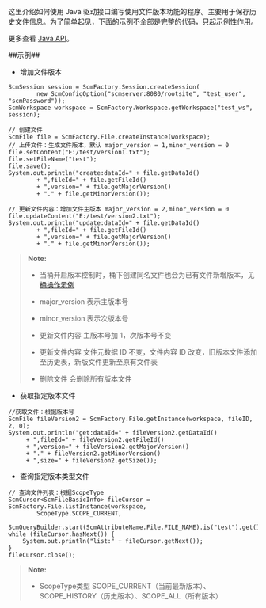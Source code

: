 这里介绍如何使用 Java 驱动接口编写使用文件版本功能的程序。主要用于保存历史文件信息。为了简单起见，下面的示例不全部是完整的代码，只起示例性作用。

更多查看 [Java API][java_api]。

##示例##
* 增加文件版本

```lang-javascript
ScmSession session = ScmFactory.Session.createSession(
        new ScmConfigOption("scmserver:8080/rootsite", "test_user", "scmPassword"));
ScmWorkspace workspace = ScmFactory.Workspace.getWorkspace("test_ws", session);

// 创建文件
ScmFile file = ScmFactory.File.createInstance(workspace);
// 上传文件：生成文件版本，默认 major_version = 1,minor_version = 0
file.setContent("E:/test/version1.txt");
file.setFileName("test");
file.save();
System.out.println("create:dataId=" + file.getDataId() 
        + ",fileId=" + file.getFileId()
        + ",version=" + file.getMajorVersion() 
        + "." + file.getMinorVersion());

// 更新文件内容：增加文件主版本 major_version = 2,minor_version = 0
file.updateContent("E:/test/version2.txt");
System.out.println("update:dataId=" + file.getDataId() 
        + ",fileId=" + file.getFileId()
        + ",version=" + file.getMajorVersion() 
        + "." + file.getMinorVersion());
```
>  **Note:**
>
>  * 当桶开启版本控制时，桶下创建同名文件也会为已有文件新增版本，见[桶操作示例][bucket_operation]
>
>  * major_version 表示主版本号
> 
>  * minor_version 表示次版本号 
> 
>  * 更新文件内容 主版本号加 1，次版本号不变
>  
>  * 更新文件内容 文件元数据 ID 不变，文件内容 ID 改变，旧版本文件添加至历史表，新版文件更新至原有文件表
> 
>  * 删除文件 会删除所有版本文件

* 获取指定版本文件

```lang-javascript
//获取文件：根据版本号
ScmFile fileVersion2 = ScmFactory.File.getInstance(workspace, fileID, 2, 0);
System.out.println("get:dataId=" + fileVersion2.getDataId()
     + ",fileId=" + fileVersion2.getFileId() 
     + ",version=" + fileVersion2.getMajorVersion() 
     + "." + fileVersion2.getMinorVersion() 
     + ",size=" + fileVersion2.getSize());
```

* 查询指定版本类型文件

```lang-javascript
// 查询文件列表：根据ScopeType
ScmCursor<ScmFileBasicInfo> fileCursor = ScmFactory.File.listInstance(workspace,
        ScopeType.SCOPE_CURRENT,
        ScmQueryBuilder.start(ScmAttributeName.File.FILE_NAME).is("test").get());
while (fileCursor.hasNext()) {
    System.out.println("list:" + fileCursor.getNext());
}
fileCursor.close();
```
>  **Note:**
>
>  * ScopeType类型 SCOPE_CURRENT（当前最新版本）、SCOPE_HISTORY（历史版本）、SCOPE_ALL（所有版本）


[java_api]:api/java/html/index.html
[bucket_operation]:Development/Java_Driver/bucket_operation.md




